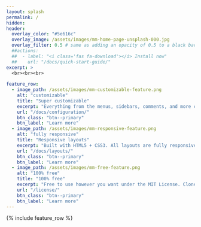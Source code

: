 ```yaml
---
layout: splash
permalink: /
hidden: 
header:
  overlay_color: "#5e616c"
  overlay_image: /assets/images/mm-home-page-unsplash-000.jpg
  overlay_filter: 0.5 # same as adding an opacity of 0.5 to a black background
  ##actions:
  ##  - label: "<i class='fas fa-download'></i> Install now"
  ##    url: "/docs/quick-start-guide/"
excerpt: >
  <br><br><br>
  
feature_row:
  - image_path: /assets/images/mm-customizable-feature.png
    alt: "customizable"
    title: "Super customizable"
    excerpt: "Everything from the menus, sidebars, comments, and more can be configured or set with YAML Front Matter."
    url: "/docs/configuration/"
    btn_class: "btn--primary"
    btn_label: "Learn more"
  - image_path: /assets/images/mm-responsive-feature.png
    alt: "fully responsive"
    title: "Responsive layouts"
    excerpt: "Built with HTML5 + CSS3. All layouts are fully responsive with helpers to augment your content."
    url: "/docs/layouts/"
    btn_class: "btn--primary"
    btn_label: "Learn more"
  - image_path: /assets/images/mm-free-feature.png
    alt: "100% free"
    title: "100% free"
    excerpt: "Free to use however you want under the MIT License. Clone it, fork it, customize it... whatever!"
    url: "/license/"
    btn_class: "btn--primary"
    btn_label: "Learn more"      
---
```


{% include feature_row %}
